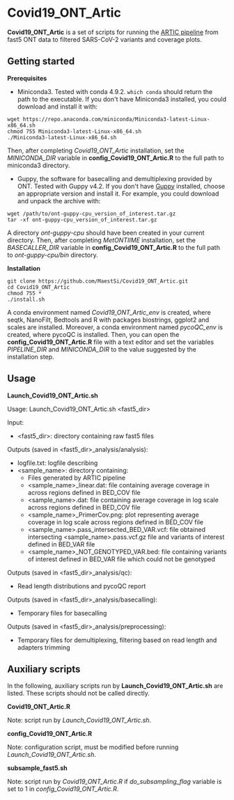 # Covid19_ONT_Artic

**Covid19_ONT_Artic** is a set of scripts for running the [ARTIC pipeline](https://github.com/artic-network/fieldbioinformatics) from fast5 ONT data to filtered SARS-CoV-2 variants and coverage plots.

## Getting started

**Prerequisites**

* Miniconda3.
Tested with conda 4.9.2.
```which conda``` should return the path to the executable.
If you don't have Miniconda3 installed, you could download and install it with:
```
wget https://repo.anaconda.com/miniconda/Miniconda3-latest-Linux-x86_64.sh
chmod 755 Miniconda3-latest-Linux-x86_64.sh
./Miniconda3-latest-Linux-x86_64.sh
```

Then, after completing _Covid19_ONT_Artic_ installation, set the _MINICONDA_DIR_ variable in **config_Covid19_ONT_Artic.R** to the full path to miniconda3 directory.

* Guppy, the software for basecalling and demultiplexing provided by ONT. Tested with Guppy v4.2.
If you don't have [Guppy](https://community.nanoporetech.com/downloads) installed, choose an appropriate version and install it.
For example, you could download and unpack the archive with:
```
wget /path/to/ont-guppy-cpu_version_of_interest.tar.gz
tar -xf ont-guppy-cpu_version_of_interest.tar.gz
```
A directory _ont-guppy-cpu_ should have been created in your current directory.
Then, after completing _MetONTIIME_ installation, set the _BASECALLER_DIR_ variable in **config_Covid19_ONT_Artic.R** to the full path to _ont-guppy-cpu/bin_ directory.

**Installation**

```
git clone https://github.com/MaestSi/Covid19_ONT_Artic.git
cd Covid19_ONT_Artic
chmod 755 *
./install.sh
```

A conda environment named _Covid19_ONT_Artic_env_ is created, where seqtk, NanoFilt, Bedtools and R with packages biostrings, ggplot2 and scales are installed. Moreover, a conda environment named _pycoQC_env_ is created, where pycoQC is installed.
Then, you can open the **config_Covid19_ONT_Artic.R** file with a text editor and set the variables _PIPELINE_DIR_ and _MINICONDA_DIR_ to the value suggested by the installation step.

## Usage

**Launch_Covid19_ONT_Artic.sh**

Usage: Launch_Covid19_ONT_Artic.sh \<fast5_dir\>

Input:
* \<fast5_dir\>: directory containing raw fast5 files

Outputs (saved in \<fast5_dir\>\_analysis/analysis):
* logfile.txt: logfile describing 
* \<sample_name\>: directory containing:
  * Files generated by ARTIC pipeline
  * \<sample_name\>\_linear.dat: file containing average coverage in across regions defined in BED_COV file
  * \<sample_name\>.dat: file containing average coverage in log scale across regions defined in BED_COV file
  * \<sample_name\>\_PrimerCov.png: plot representing average coverage in log scale across regions defined in BED_COV file
  * \<sample_name\>.pass_intersected_BED_VAR.vcf: file obtained intersecting \<sample_name\>.pass.vcf.gz file and variants of interest defined in BED_VAR file
  * \<sample_name\>\_NOT\_GENOTYPED\_VAR.bed: file containing variants of interest defined in BED_VAR file which could not be genotyped

Outputs (saved in \<fast5_dir\>\_analysis/qc):
* Read length distributions and pycoQC report

Outputs (saved in \<fast5_dir\>\_analysis/basecalling):
* Temporary files for basecalling

Outputs (saved in \<fast5_dir\>\_analysis/preprocessing):
* Temporary files for demultiplexing, filtering based on read length and adapters trimming


## Auxiliary scripts

In the following, auxiliary scripts run by **Launch_Covid19_ONT_Artic.sh** are listed. These scripts should not be called directly.

**Covid19_ONT_Artic.R**

Note: script run by _Launch_Covid19_ONT_Artic.sh_.

**config_Covid19_ONT_Artic.R**

Note: configuration script, must be modified before running _Launch_Covid19_ONT_Artic.sh_.


**subsample_fast5.sh**

Note: script run by _Covid19_ONT_Artic.R_ if _do_subsampling_flag_ variable is set to 1 in _config_Covid19_ONT_Artic.R_.
